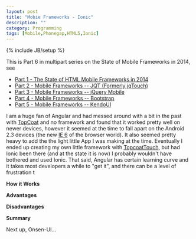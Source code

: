 ```yaml
---
layout: post
title: "Mobie Frameworks - Ionic"
description: ""
category: Programming
tags: [Mobile,Phonegap,HTML5,Ionic]
---
```

{% include JB/setup %}

This is Part 6 in multipart series on the State of Mobile Frameworks in 2014, see

* [Part 1 - The State of HTML Mobile Frameworks in 2014](/programming/2014/04/22/the-state-of-html-mobile-frameworks-in-2014/)
* [Part 2 - Mobile Frameworks -- JQT (Formerly jqTouch)](/programming/2014/04/24/mobile-frameworks-jqt/)
* [Part 3 - Mobile Frameworks -- jQuery Mobile](/programming/2014/04/26/mobile-frameworks-jquery-mobile/)
* [Part 4 - Mobile Frameworks -- Bootstrap](/programming/2014/05/08/mobile-frameworks-bootstrap/)
* [Part 5 - Mobile Frameworks -- KendoUI](/programming/2014/07/28/mobile-frameworks-kendoui/)

I am a huge fan of Angular and had messed around with a bit in the past with [TopCoat](http://topcoat.io/) and no framework
and found that it worked pretty well on newer devices, however it seemed at the time to fall apart on the Android 2.3
devices (the new [IE 6](https://www.modern.ie/en-us/ie6countdown) of the browser world).  It also seemed pretty heavy to
add the the light little App I was making at the time.  Eventually I ended up creating my own little framework with
[TopcoatTouch](http://topcoattouch.com), but had Ionic been there (and at the state it is now) I probably wouldn't
have bothered and used Ionic.  That said, Angular has certain learning curve and it takes most developers a while to 
 "get it", and there can be a level of frustration t

**How it Works**


**Advantages**

**Disadvantages**


**Summary**

Next up, Onsen-UI...

